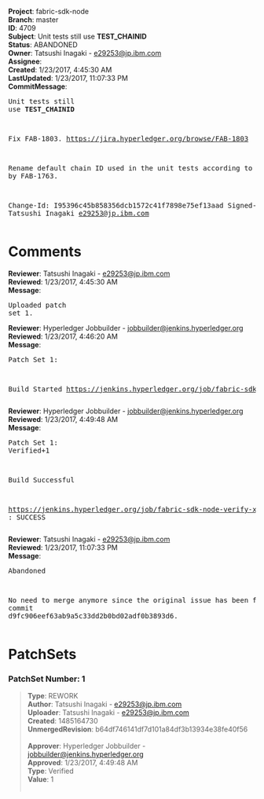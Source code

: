 <strong>Project</strong>: fabric-sdk-node<br><strong>Branch</strong>: master<br><strong>ID</strong>: 4709<br><strong>Subject</strong>: Unit tests still use **TEST_CHAINID**<br><strong>Status</strong>: ABANDONED<br><strong>Owner</strong>: Tatsushi Inagaki - e29253@jp.ibm.com<br><strong>Assignee</strong>:<br><strong>Created</strong>: 1/23/2017, 4:45:30 AM<br><strong>LastUpdated</strong>: 1/23/2017, 11:07:33 PM<br><strong>CommitMessage</strong>:<br><pre>Unit tests still use **TEST_CHAINID**

Fix FAB-1803.
https://jira.hyperledger.org/browse/FAB-1803

Rename default chain ID used in the unit tests according to
the fix by FAB-1763.

Change-Id: I95396c45b858356dcb1572c41f7898e75ef13aad
Signed-off-by: Tatsushi Inagaki <e29253@jp.ibm.com>
</pre><h1>Comments</h1><strong>Reviewer</strong>: Tatsushi Inagaki - e29253@jp.ibm.com<br><strong>Reviewed</strong>: 1/23/2017, 4:45:30 AM<br><strong>Message</strong>: <pre>Uploaded patch set 1.</pre><strong>Reviewer</strong>: Hyperledger Jobbuilder - jobbuilder@jenkins.hyperledger.org<br><strong>Reviewed</strong>: 1/23/2017, 4:46:20 AM<br><strong>Message</strong>: <pre>Patch Set 1:

Build Started https://jenkins.hyperledger.org/job/fabric-sdk-node-verify-x86_64/307/</pre><strong>Reviewer</strong>: Hyperledger Jobbuilder - jobbuilder@jenkins.hyperledger.org<br><strong>Reviewed</strong>: 1/23/2017, 4:49:48 AM<br><strong>Message</strong>: <pre>Patch Set 1: Verified+1

Build Successful 

https://jenkins.hyperledger.org/job/fabric-sdk-node-verify-x86_64/307/ : SUCCESS</pre><strong>Reviewer</strong>: Tatsushi Inagaki - e29253@jp.ibm.com<br><strong>Reviewed</strong>: 1/23/2017, 11:07:33 PM<br><strong>Message</strong>: <pre>Abandoned

No need to merge anymore since the original issue has been fixed by commit d9fc906eef63ab9a5c33dd2b0bd02adf0b3893d6.</pre><h1>PatchSets</h1><h3>PatchSet Number: 1</h3><blockquote><strong>Type</strong>: REWORK<br><strong>Author</strong>: Tatsushi Inagaki - e29253@jp.ibm.com<br><strong>Uploader</strong>: Tatsushi Inagaki - e29253@jp.ibm.com<br><strong>Created</strong>: 1485164730<br><strong>UnmergedRevision</strong>: b64df746141df7d101a84df3b13934e38fe40f56<br><br><strong>Approver</strong>: Hyperledger Jobbuilder - jobbuilder@jenkins.hyperledger.org<br><strong>Approved</strong>: 1/23/2017, 4:49:48 AM<br><strong>Type</strong>: Verified<br><strong>Value</strong>: 1<br><br></blockquote>